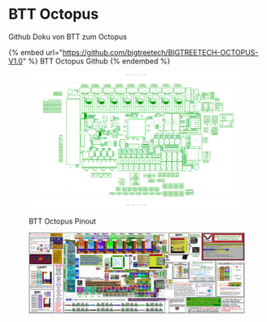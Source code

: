 # BTT Octopus

Github Doku von BTT zum Octopus

{% embed url="https://github.com/bigtreetech/BIGTREETECH-OCTOPUS-V1.0" %}
BTT Octopus Github
{% endembed %}

<figure><img src="../../../../.gitbook/assets/btt_octopus_1.1_pins.png" alt=""><figcaption><p>BTT Octopus Pinout</p></figcaption></figure>

<figure><img src="../../../../.gitbook/assets/BIGTREETECH-Octopus-V1.1-color-PIN-1.jpg" alt=""><figcaption></figcaption></figure>
